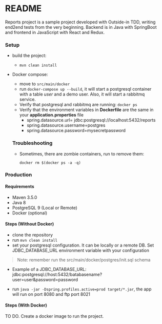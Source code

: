 # README #

Reports project is a sample project developed with Outside-in TDD, 
writing end2end tests from the very beginning. Backend is in Java with SpringBoot and frontend in JavaScript with React and Redux.

### Setup ###

- build the project:
  - `mvn clean install`

- Docker compose:

  - move to `src/main/docker`
  - run `docker-compose up --build`, it will start a postgresql container with a table *user* and a demo user. Also, it will start a rabbitmq service.
  - Verify that postgresql and rabbitmq are running: `docker ps`
  - Verify that the environment variables in **Dockerfile** are the same in your **application.properties** file 
      - spring.datasource.url= jdbc:postgresql://localhost:5432/reports
      - spring.datasource.username=postgres
      - spring.datasource.password=mysecretpassword
  
  ### Troubleshooting
  
  - Sometimes, there are zombie containers, run to remove them:
  
      `docker rm $(docker ps -a -q)`
      
### Production ###

#### Requirements ####
- Maven 3.5.0
- Java 8
- PostgreSQL 9 (Local or Remote)
- Docker (optional)

#### Steps (Without Docker) ####
- clone the repository
- run `mvn clean install`
- set your postgresql configuration. It can be locally or a remote DB. Set JDBC_DATABASE_URL environment variable with your configuration
> Note: remember run the src/main/docker/postgres/init.sql schema
- Example of a JDBC_DATABASE_URL: jdbc:postgresql://host:5432/batabasename?user=user&password=password

- run `java -jar -Dspring.profiles.active=prod target/*.jar`, the app will run on port 8080 and ftp port 8021

#### Steps (With Docker) ####

TO DO. Create a docker image to run the project. 